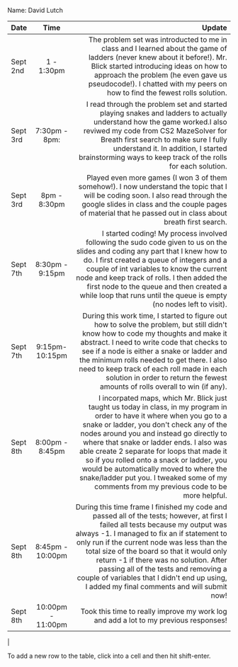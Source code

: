 Name: David Lutch

| Date     |       Time        |                                                                                                                                                                                                                                                                                                                                                                                                                                                                                            Update |
|:---------|:-----------------:|--------------------------------------------------------------------------------------------------------------------------------------------------------------------------------------------------------------------------------------------------------------------------------------------------------------------------------------------------------------------------------------------------------------------------------------------------------------------------------------------------:|
| Sept 2nd |    1 - 1:30pm     |The problem set was introducted to me in class and I learned about the game of ladders (never knew about it before!). Mr. Blick started introducing ideas on how to approach the problem (he even gave us pseudocode!). I chatted with my peers on how to find the fewest rolls solution. |
| Sept 3rd |   7:30pm - 8pm:   |I read through the problem set and started playing snakes and ladders to actually understand how the game worked.I also reviwed my code from CS2 MazeSolver for Breath first search to make sure I fully understand it. In addition, I started brainstorming ways to keep track of the rolls for each solution. 
| Sept 3rd |   8pm - 8:30pm    |Played even more games (I won 3 of them somehow!). I now understand the topic that I will be coding soon. I also read through the google slides in class and the couple pages of material that he passed out in class about breath first search. |
| Sept 7th |  8:30pm - 9:15pm  |I started coding! My process involved following the sudo code given to us on the slides and coding any part that I knew how to do. I first created a queue of integers and a couple of int variables to know the current node and keep track of rolls. I then added the first node to the queue and then created a while loop that runs until the queue is empty (no nodes left to visit). |
| Sept 7th |  9:15pm-10:15pm   |During this work time, I started to figure out how to solve the problem, but still didn't know how to code my thoughts and make it abstract. I need to write code that checks to see if a node is either a snake or ladder and the minimum rolls needed to get there. I also need to keep track of each roll made in each solution in order to return the fewest amounts of rolls overall to win (if any). |
| Sept 8th |  8:00pm - 8:45pm  |I incorpated maps, which Mr. Blick just taught us today in class, in my program in order to have it where when you go to a snake or ladder, you don't check any of the nodes around you and instead go directly to where that snake or ladder ends. I also was able create 2 separate for loops that made it so if you rolled onto a snack or ladder, you would be automatically moved to where the snake/ladder put you. I tweaked some of my comments from my previous code to be more helpful. |
| Sept 8th | 8:45pm - 10:00pm  |During this time frame I finished my code and passed all of the tests; however, at first I failed all tests because my output was always -1. I managed to fix an if statement to only run if the current node was less than the total size of the board so that it would only return -1 if there was no solution. After passing all of the tests and removing a couple of variables that I didn't end up using, I added my final comments and will submit now! |
| Sept 8th | 10:00pm - 11:00pm |Took this time to really improve my work log and add a lot to my previous responses! |

|


To add a new row to the table, click into a cell and then hit shift-enter.